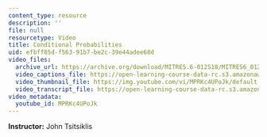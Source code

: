 ```yaml
---
content_type: resource
description: ''
file: null
resourcetype: Video
title: Conditional Probabilities
uid: efbff85d-f563-91b7-be2c-39e44adee68d
video_files:
  archive_url: https://archive.org/download/MITRES.6-012S18/MITRES6_012S18_L02-02_300k.mp4
  video_captions_file: https://open-learning-course-data-rc.s3.amazonaws.com/res-6-012-introduction-to-probability-spring-2018/7b7362025dc45ddd84337cc7744c1dac_MPRKc4UPoJk.vtt
  video_thumbnail_file: https://img.youtube.com/vi/MPRKc4UPoJk/default.jpg
  video_transcript_file: https://open-learning-course-data-rc.s3.amazonaws.com/res-6-012-introduction-to-probability-spring-2018/0c1ffb4da9a5e04b0277fab2032f8c2d_MPRKc4UPoJk.pdf
video_metadata:
  youtube_id: MPRKc4UPoJk
---
```


**Instructor:** John Tsitsiklis